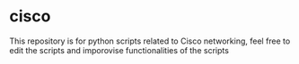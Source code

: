 # cisco
This repository is for python scripts related to Cisco networking, feel free to edit the scripts and imporovise functionalities of the scripts
